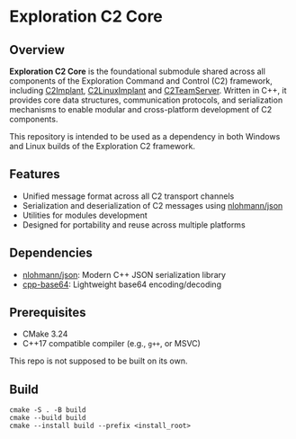 # Exploration C2 Core

## Overview

**Exploration C2 Core** is the foundational submodule shared across all components of the Exploration Command and Control (C2) framework, including [C2Implant](https://github.com/maxDcb/C2Implant), [C2LinuxImplant](https://github.com/maxDcb/C2LinuxImplant) and [C2TeamServer](https://github.com/maxDcb/C2TeamServer). Written in C++, it provides core data structures, communication protocols, and serialization mechanisms to enable modular and cross-platform development of C2 components.

This repository is intended to be used as a dependency in both Windows and Linux builds of the Exploration C2 framework.

## Features

- Unified message format across all C2 transport channels
- Serialization and deserialization of C2 messages using [nlohmann/json](https://github.com/nlohmann/json)
- Utilities for modules development 
- Designed for portability and reuse across multiple platforms

## Dependencies

- [nlohmann/json](https://github.com/nlohmann/json): Modern C++ JSON serialization library
- [cpp-base64](https://github.com/ReneNyffenegger/cpp-base64): Lightweight base64 encoding/decoding

## Prerequisites

- CMake 3.24
- C++17 compatible compiler (e.g., `g++`, or MSVC)

This repo is not supposed to be built on its own.

## Build

```
cmake -S . -B build
cmake --build build
cmake --install build --prefix <install_root>
```